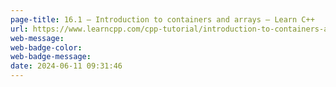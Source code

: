 ```yaml
---
page-title: 16.1 — Introduction to containers and arrays – Learn C++
url: https://www.learncpp.com/cpp-tutorial/introduction-to-containers-and-arrays/
web-message: 
web-badge-color: 
web-badge-message: 
date: 2024-06-11 09:31:46
---
```

